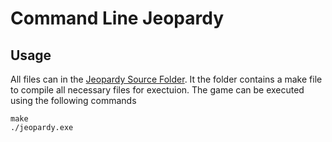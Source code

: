 # Command Line Jeopardy

## Usage

All files can in the [Jeopardy Source Folder](https://github.com/josephveneziano/command-line-jeopardy/tree/master/jeopardy_source). It the folder contains a make file to compile all necessary files for exectuion. The game can be executed using the following commands

    make 
    ./jeopardy.exe
